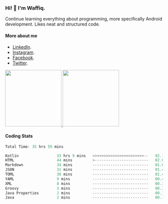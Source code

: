 ### Hi! 👋 I'm Waffiq.

Continue learning everything about programming, more specifically Android development. Likes neat and structured code.

#### More about me 
- [LinkedIn](https://www.linkedin.com/in/waffiqaziz/).
- [Instagram](https://www.instagram.com/waffiqaziz/).
- [Facebook](https://web.facebook.com/WaffiqAziz/).
- [Twitter](https://twitter.com/AzizWaffiq).

<p align="left">
<a href="https://github.com/waffiqaziz">
  <img height="180em" src="https://github-readme-stats-eight-theta.vercel.app/api?username=waffiqaziz&show_icons=true&theme=algolia&include_all_commits=true&count_private=true"/>
  <img height="180em" src="https://github-readme-stats-eight-theta.vercel.app/api/top-langs/?username=waffiqaziz&layout=compact&langs_count=8&theme=algolia"/>
</a>
</p>

#### Coding Stats
<!--START_SECTION:waka-->

```rust
Total Time: 35 hrs 59 mins

Kotlin                 33 hrs 9 mins   >>>>>>>>>>>>>>>>>>>>>>>--   92.16 %
HTML                   44 mins         >------------------------   02.05 %
Markdown               34 mins         -------------------------   01.60 %
JSON                   31 mins         -------------------------   01.44 %
TOML                   30 mins         -------------------------   01.43 %
YAML                   9 mins          -------------------------   00.44 %
XML                    8 mins          -------------------------   00.38 %
Groovy                 3 mins          -------------------------   00.15 %
Java Properties        2 mins          -------------------------   00.12 %
Java                   2 mins          -------------------------   00.10 %
```

<!--END_SECTION:waka-->

